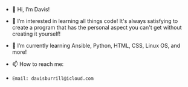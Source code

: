 - 👋 Hi, I’m Davis!
- 👀 I’m interested in learning all things code! It's always satisfying to create a program that has the personal aspect you can't get without creating it yourself!
- 🌱 I’m currently learning Ansible, Python, HTML, CSS, Linux OS, and more!

- 📫 How to reach me:
-     Email: davisburrill@icloud.com

<!---
dabu3393/dabu3393 is a ✨ special ✨ repository because its `README.md` (this file) appears on your GitHub profile.
You can click the Preview link to take a look at your changes.
--->



